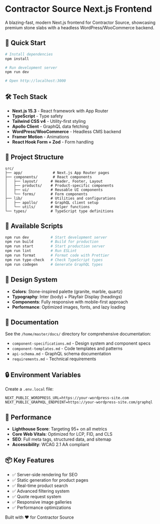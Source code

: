 # Contractor Source Next.js Frontend

A blazing-fast, modern Next.js frontend for Contractor Source, showcasing premium stone slabs with a headless WordPress/WooCommerce backend.

## 🚀 Quick Start

```bash
# Install dependencies
npm install

# Run development server
npm run dev

# Open http://localhost:3000
```

## 🛠️ Tech Stack

- **Next.js 15.3** - React framework with App Router
- **TypeScript** - Type safety
- **Tailwind CSS v4** - Utility-first styling
- **Apollo Client** - GraphQL data fetching
- **WordPress/WooCommerce** - Headless CMS backend
- **Framer Motion** - Animations
- **React Hook Form + Zod** - Form handling

## 📁 Project Structure

```
src/
├── app/              # Next.js App Router pages
├── components/       # React components
│   ├── layout/      # Header, Footer, Layout
│   ├── products/    # Product-specific components
│   ├── ui/          # Reusable UI components
│   └── forms/       # Form components
├── lib/             # Utilities and configurations
│   ├── apollo/      # GraphQL client setup
│   └── utils/       # Helper functions
└── types/           # TypeScript type definitions
```

## 🔧 Available Scripts

```bash
npm run dev          # Start development server
npm run build        # Build for production
npm run start        # Start production server
npm run lint         # Run ESLint
npm run format       # Format code with Prettier
npm run type-check   # Check TypeScript types
npm run codegen      # Generate GraphQL types
```

## 🎨 Design System

- **Colors**: Stone-inspired palette (granite, marble, quartz)
- **Typography**: Inter (body) + Playfair Display (headings)
- **Components**: Fully responsive with mobile-first approach
- **Performance**: Optimized images, fonts, and lazy loading

## 📝 Documentation

See the `/home/master/docs/` directory for comprehensive documentation:
- `component-specifications.md` - Design system and component specs
- `component-templates.md` - Code templates and patterns
- `api-schema.md` - GraphQL schema documentation
- `requirements.md` - Technical requirements

## 🔒 Environment Variables

Create a `.env.local` file:

```env
NEXT_PUBLIC_WORDPRESS_URL=https://your-wordpress-site.com
NEXT_PUBLIC_GRAPHQL_ENDPOINT=https://your-wordpress-site.com/graphql
```

## 🚦 Performance

- **Lighthouse Score**: Targeting 95+ on all metrics
- **Core Web Vitals**: Optimized for LCP, FID, and CLS
- **SEO**: Full meta tags, structured data, and sitemap
- **Accessibility**: WCAG 2.1 AA compliant

## 📦 Key Features

- ✅ Server-side rendering for SEO
- ✅ Static generation for product pages
- ✅ Real-time product search
- ✅ Advanced filtering system
- ✅ Quote request system
- ✅ Responsive image galleries
- ✅ Performance optimizations

Built with ❤️ for Contractor Source